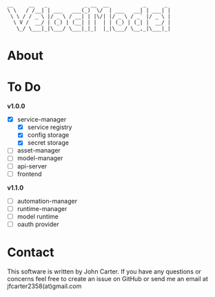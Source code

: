 ```
__     __   _            _ __  __           _      _
\ \   / /__| | ___   ___(_)  \/  | ___   __| | ___| |
 \ \ / / _ \ |/ _ \ / __| | |\/| |/ _ \ / _` |/ _ \ |
  \ V /  __/ | (_) | (__| | |  | | (_) | (_| |  __/ |
   \_/ \___|_|\___/ \___|_|_|  |_|\___/ \__,_|\___|_|
```

# About



# To Do

**v1.0.0**

- [x] service-manager
   - [x] service registry
   - [x] config storage
   - [x] secret storage
- [ ] asset-manager
- [ ] model-manager
- [ ] api-server
- [ ] frontend

**v1.1.0**

- [ ] automation-manager
- [ ] runtime-manager
- [ ] model runtime
- [ ] oauth provider

# Contact

This software is written by John Carter. If you have any questions or concerns feel free to create an issue on GitHub or send me an email at jfcarter2358(at)gmail.com
